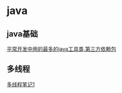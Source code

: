# java
## java基础
[平常开发中用的最多的java工具类,第三方依赖包](https://juejin.im/post/5d4a25b351882505c105cc6e)

## 多线程
[多线程笔记1](https://github.com/richard1230/myblog/issues/1)

